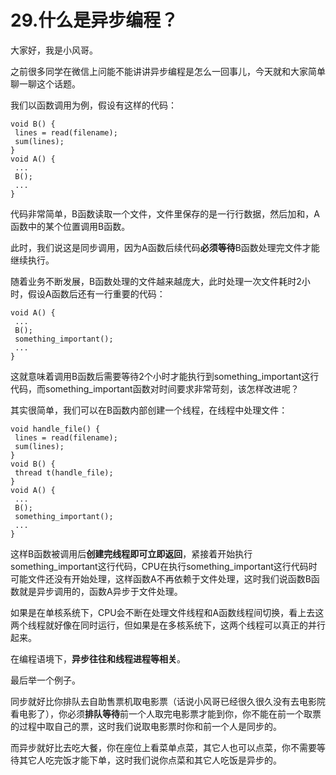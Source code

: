 # 29.什么是异步编程？

大家好，我是小风哥。&#x20;

之前很多同学在微信上问能不能讲讲异步编程是怎么一回事儿，今天就和大家简单聊一聊这个话题。&#x20;

我们以函数调用为例，假设有这样的代码：

```
void B() {
 lines = read(filename);
 sum(lines);
}
void A() {
 ...
 B();
 ...
}
```

代码非常简单，B函数读取一个文件，文件里保存的是一行行数据，然后加和，A函数中的某个位置调用B函数。&#x20;

此时，我们说这是同步调用，因为A函数后续代码**必须等待**B函数处理完文件才能继续执行。&#x20;

随着业务不断发展，B函数处理的文件越来越庞大，此时处理一次文件耗时2小时，假设A函数后还有一行重要的代码：

```
void A() {
 ...
 B();
 something_important();
 ...
}
```

这就意味着调用B函数后需要等待2个小时才能执行到something_important这行代码，而something_important函数对时间要求非常苛刻，该怎样改进呢？&#x20;

其实很简单，我们可以在B函数内部创建一个线程，在线程中处理文件：

```
void handle_file() {
 lines = read(filename);
 sum(lines);
}
void B() {
 thread t(handle_file);
}
void A() {
 ...
 B();
 something_important();
 ...
}
```

这样B函数被调用后**创建完线程即可立即返回**，紧接着开始执行something_important这行代码，CPU在执行something_important这行代码时可能文件还没有开始处理，这样函数A不再依赖于文件处理，这时我们说函数B函数就是异步调用的，函数A异步于文件处理。&#x20;

如果是在单核系统下，CPU会不断在处理文件线程和A函数线程间切换，看上去这两个线程就好像在同时运行，但如果是在多核系统下，这两个线程可以真正的并行起来。&#x20;

在编程语境下，**异步往往和线程进程等相关**。&#x20;

最后举一个例子。&#x20;

同步就好比你排队去自助售票机取电影票（话说小风哥已经很久很久没有去电影院看电影了），你必须**排队等待**前一个人取完电影票才能到你，你不能在前一个取票的过程中取自己的票，这时我们说取电影票时你和前一个人是同步的。&#x20;

而异步就好比去吃大餐，你在座位上看菜单点菜，其它人也可以点菜，你不需要等待其它人吃完饭才能下单，这时我们说你点菜和其它人吃饭是异步的。

